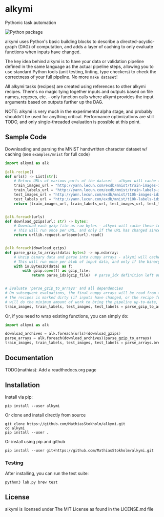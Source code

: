 # alkymi
Pythonic task automation

![Python package](https://github.com/MathiasStokholm/alkymi/workflows/Python%20package/badge.svg?branch=master)

alkymi uses Python's basic building blocks to describe a directed-acyclic-graph (DAG) of computation, and adds a layer
of caching to only evaluate functions when inputs have changed.

The key idea behind alkymi is to have your data or validation pipeline defined in the same language as the actual
pipeline steps, allowing you to use standard Python tools (unit testing, linting, type checkers) to check the
correctness of your full pipeline. No more `make dataset`!

All alkymi tasks (recipes) are created using references to other alkymi recipes. There's no magic tying together inputs
and outputs based on file names, regexes, etc. - only function calls where alkymi provides the input arguments based on
outputs further up the DAG.

NOTE: alkymi is very much in the experimental alpha stage, and probably shouldn't be used for anything critical.
Performance optimizations are still TODO, and only single-threaded evaluation is possible at this point.

## Sample Code
Downloading and parsing the MNIST handwritten character dataset w/ caching (see `examples/mnist` for full code)
```python
import alkymi as alk

@alk.recipe()
def urls() -> List[str]:
    # Return URLs of various parts of the dataset - alkymi will cache these as a list of strings
    train_images_url = "http://yann.lecun.com/exdb/mnist/train-images-idx3-ubyte.gz"
    train_labels_url = "http://yann.lecun.com/exdb/mnist/train-labels-idx1-ubyte.gz"
    test_images_url = "http://yann.lecun.com/exdb/mnist/t10k-images-idx3-ubyte.gz"
    test_labels_url = "http://yann.lecun.com/exdb/mnist/t10k-labels-idx1-ubyte.gz"
    return [train_images_url, train_labels_url, test_images_url, test_labels_url]


@alk.foreach(urls)
def download_gzips(url: str) -> bytes:
    # Download each gzip file as raw bytes - alkymi will cache these to binary files
    # This will run once per URL, and only if the URL has changed since the last evaluation
    return urllib.request.urlopen(url).read()


@alk.foreach(download_gzips)
def parse_gzip_to_arrays(data: bytes) -> np.ndarray:
    # Unzip binary data and parse into numpy arrays - alkymi will cache the numpy arrays
    # This will run once per blob of input data, and only if the binary data has changed since the last evaluation
    with io.BytesIO(data) as f:
        with gzip.open(f) as gzip_file:
            return parse_idx(gzip_file)  # parse_idx definition left out for brevity (see examples/mnist)


# Evaluate 'parse_gzip_to_arrays' and all dependencies
# On subsequent evaluations, the final numpy arrays will be read from the cache and returned immediately - unless one of
# the recipes is marked dirty (if inputs have changed, or the recipe function itself has changed) - in that case, alkymi
# will do the minimum amount of work to bring the pipeline up-to-date, and then return the final numpy arrays 
train_images, train_labels, test_images, test_labels = parse_gzip_to_arrays.brew()
```
Or, if you need to wrap existing functions, you can simply do:
```python
import alkymi as alk

download_archives = alk.foreach(urls)(download_gzips)
parse_arrays = alk.foreach(download_archives)(parse_gzip_to_arrays)
train_images, train_labels, test_images, test_labels = parse_arrays.brew()
```

## Documentation
TODO(mathias): Add a readthedocs.org page

## Installation
Install via pip:
```shell script
pip install --user alkymi
```

Or clone and install directly from source
```shell script
git clone https://github.com/MathiasStokholm/alkymi.git
cd alkymi
pip install --user .
```

Or install using pip and github
```shell script
pip install --user git+https://github.com/MathiasStokholm/alkymi.git
```

### Testing
After installing, you can run the test suite:
```shell script
python3 lab.py brew test
```

## License
alkymi is licensed under The MIT License as found in the LICENSE.md file
